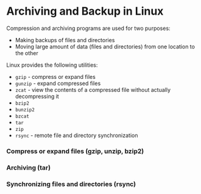 # Archiving and Backup in Linux

Compression and archiving programs are used for two purposes:
* Making backups of files and directories
* Moving large amount of data (files and directories) from one location to the other

Linux provides the following utilities:
* ```gzip``` - compress or expand files
* ```gunzip``` - expand compressed files
* ```zcat``` - view the contents of a compressed file without actually decompressing it
* ```bzip2```
* ```bunzip2```
* ```bzcat```
* ```tar```
* ```zip```
* ```rsync``` - remote file and directory synchronization

### Compress or expand files (gzip, unzip, bzip2)
### Archiving (tar)
### Synchronizing files and directories (rsync)
